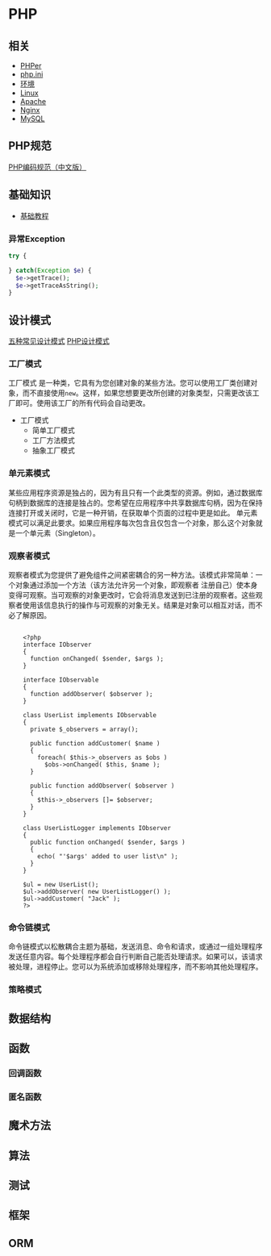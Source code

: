 # PHP

## 相关

* [PHPer](./php/phper.md)
* [php.ini](./php/php-ini.md)
* [环境](./environment.md)
* [Linux](./system/linux/index.md)
* [Apache](./system/apache/index.md)
* [Nginx](./system/nginx/index.md)
* [MySQL](./database/MySQL/index.md)

## PHP规范

[PHP编码规范（中文版）](https://github.com/PizzaLiu/PHP-FIG)

## 基础知识

* [基础教程](http://www.runoob.com/php/php-tutorial.html)

### 异常Exception

```php
try {

} catch(Exception $e) {
  $e->getTrace();
  $e->getTraceAsString();
}
```

## 设计模式

[五种常见设计模式](https://www.ibm.com/developerworks/cn/opensource/os-php-designptrns/)
[PHP设计模式](http://www.awaimai.com/patterns)

### 工厂模式

工厂模式 是一种类，它具有为您创建对象的某些方法。您可以使用工厂类创建对象，而不直接使用`new`。这样，如果您想要更改所创建的对象类型，只需更改该工厂即可。使用该工厂的所有代码会自动更改。

* 工厂模式
	* 简单工厂模式
	* 工厂方法模式
	* 抽象工厂模式
	
### 单元素模式

某些应用程序资源是独占的，因为有且只有一个此类型的资源。例如，通过数据库句柄到数据库的连接是独占的。您希望在应用程序中共享数据库句柄，因为在保持连接打开或关闭时，它是一种开销，在获取单个页面的过程中更是如此。
单元素模式可以满足此要求。如果应用程序每次包含且仅包含一个对象，那么这个对象就是一个单元素（Singleton）。

### 观察者模式

观察者模式为您提供了避免组件之间紧密耦合的另一种方法。该模式非常简单：一个对象通过添加一个方法（该方法允许另一个对象，即观察者 注册自己）使本身变得可观察。当可观察的对象更改时，它会将消息发送到已注册的观察者。这些观察者使用该信息执行的操作与可观察的对象无关。结果是对象可以相互对话，而不必了解原因。

```

	<?php
	interface IObserver
	{
	  function onChanged( $sender, $args );
	}
	 
	interface IObservable
	{
	  function addObserver( $observer );
	}
	 
	class UserList implements IObservable
	{
	  private $_observers = array();
	 
	  public function addCustomer( $name )
	  {
	    foreach( $this->_observers as $obs )
	      $obs->onChanged( $this, $name );
	  }
	 
	  public function addObserver( $observer )
	  {
	    $this->_observers []= $observer;
	  }
	}
	 
	class UserListLogger implements IObserver
	{
	  public function onChanged( $sender, $args )
	  {
	    echo( "'$args' added to user list\n" );
	  }
	}
	 
	$ul = new UserList();
	$ul->addObserver( new UserListLogger() );
	$ul->addCustomer( "Jack" );
	?>
```

### 命令链模式

命令链模式以松散耦合主题为基础，发送消息、命令和请求，或通过一组处理程序发送任意内容。每个处理程序都会自行判断自己能否处理请求。如果可以，该请求被处理，进程停止。您可以为系统添加或移除处理程序，而不影响其他处理程序。

### 策略模式


## 数据结构

## 函数

### 回调函数

### 匿名函数

## 魔术方法

## 算法

## 测试

## 框架

## ORM